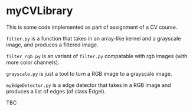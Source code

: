 # myCVLibrary
This is some code implemented as part of assignment of a CV course.

`filter.py` is a function that takes in an array-like kernel and a grayscale image, and produces a filtered image.

`filter_rgb.py` is an variant of `filter.py` compatable with rgb images (with more color channels).

`grayscale.py` is just a tool to turn a RGB image to a grayscale image.

`myEdgeDetector.py` is a edge detector that takes in a RGB image and produces a list of edges (of class Edgel).

TBC
